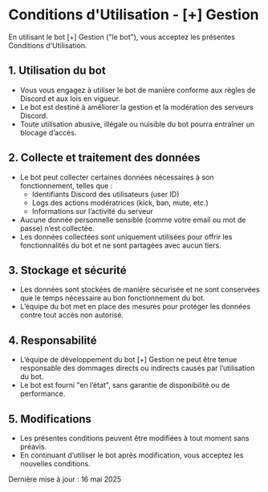 # Conditions d'Utilisation - [+] Gestion

En utilisant le bot [+] Gestion ("le bot"), vous acceptez les présentes Conditions d'Utilisation.

## 1. Utilisation du bot
- Vous vous engagez à utiliser le bot de manière conforme aux règles de Discord et aux lois en vigueur.
- Le bot est destiné à améliorer la gestion et la modération des serveurs Discord.
- Toute utilisation abusive, illégale ou nuisible du bot pourra entraîner un blocage d’accès.

## 2. Collecte et traitement des données
- Le bot peut collecter certaines données nécessaires à son fonctionnement, telles que :
  - Identifiants Discord des utilisateurs (user ID)
  - Logs des actions modératrices (kick, ban, mute, etc.)
  - Informations sur l’activité du serveur
- Aucune donnée personnelle sensible (comme votre email ou mot de passe) n’est collectée.
- Les données collectées sont uniquement utilisées pour offrir les fonctionnalités du bot et ne sont partagées avec aucun tiers.

## 3. Stockage et sécurité
- Les données sont stockées de manière sécurisée et ne sont conservées que le temps nécessaire au bon fonctionnement du bot.
- L’équipe du bot met en place des mesures pour protéger les données contre tout accès non autorisé.

## 4. Responsabilité
- L’équipe de développement du bot [+] Gestion ne peut être tenue responsable des dommages directs ou indirects causés par l’utilisation du bot.
- Le bot est fourni "en l’état", sans garantie de disponibilité ou de performance.

## 5. Modifications
- Les présentes conditions peuvent être modifiées à tout moment sans préavis.
- En continuant d’utiliser le bot après modification, vous acceptez les nouvelles conditions.

Dernière mise à jour : 16 mai 2025
